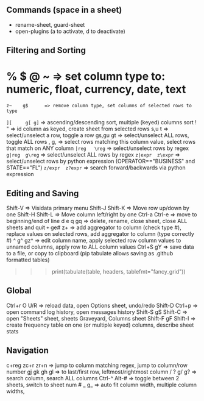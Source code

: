 ## Commands  (space in a sheet)
- rename-sheet, guard-sheet
- open-plugins (a to activate, d to deactivate)

## Filtering and Sorting

  #  %  $  @  ~   => set column type to: numeric, float, currency, date, text
    z~    g$      => remove column type, set columns of selected rows to type
   `][     g[ g]`   => ascending/descending sort,  multiple (keyed) columns sort
    !      "      => id column as keyed, create sheet from selected rows
   s,u     t      => select/unselect a row, toggle a row
  gs,gu    gt     => select/unselect ALL rows, toggle ALL rows
    ,      g,     => select rows matching this column value, select rows that match on ANY column
   `|reg   \reg`    => select/unselect rows by regex
  `g|reg  g\reg`    => select/unselect ALL rows by regex
 `z|expr  z\expr`   => select/unselect rows by python expression (OPERATOR=="BUSINESS" and STATE=="FL")
 `z/expr  z?expr`   => search forward/backwards via python expression

## Editing and Saving

  Shift-V             => Visidata primary menu
  Shift-J   Shift-K   => Move row up/down by one
  Shift-H   Shift-L   => Move column left/right by one
   Ctrl-a    Ctrl-e   => move to beginning/end of line
   d   e   q   gq     => delete, rename, close sheet, close ALL sheets and quit
   `+`     ge#    z+    => add aggregator to column (check type #), replace values on selected rows, add aggregator to column (type correctly #)
   ^     g^    gz^    => edit column name, apply selected row column values to unnamed columns, apply row to ALL column values
   Ctrl+S      gY     => save data to a file, or copy to clipboard (pip tabulate allows saving as .github formatted tables)
   >>> print(tabulate(table, headers, tablefmt="fancy_grid"))

## Global

 Ctrl+r   O   U/R      => reload data, open Options sheet, undo/redo
 Shift-D      Ctrl+p   => open command log history, open messages history
 Shift-S  gS  Shift-C  => open "Sheets" sheet, sheets Graveyard,  Columns sheet
 Shift-F  gF  Shift-I  => create frequency table on one (or multiple keyed) columns, describe sheet stats

## Navigation

c+reg  zc+r  zr+n   => jump to column matching regex, jump to column/row number
  gj gk    gh gl    => to last/first row, leftmost/rightmost column
   / ?     g/ g?    => search column, search ALL columns
  Ctrl-^   Alt-#    => toggle between 2 sheets, switch to sheet num #
    _        g_     => auto fit column width, multiple column widths,
